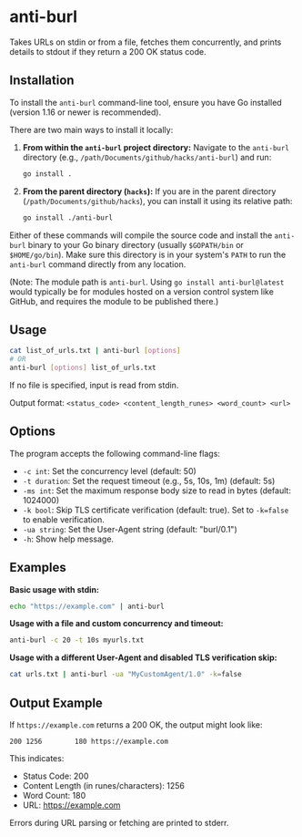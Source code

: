 # anti-burl

Takes URLs on stdin or from a file, fetches them concurrently, and prints details to stdout if they return a 200 OK status code.

## Installation

To install the `anti-burl` command-line tool, ensure you have Go installed (version 1.16 or newer is recommended).

There are two main ways to install it locally:

1.  **From within the `anti-burl` project directory:**
    Navigate to the `anti-burl` directory (e.g., `/path/Documents/github/hacks/anti-burl`) and run:
    ```bash
    go install .
    ```

2.  **From the parent directory (`hacks`):**
    If you are in the parent directory (`/path/Documents/github/hacks`), you can install it using its relative path:
    ```bash
    go install ./anti-burl
    ```

Either of these commands will compile the source code and install the `anti-burl` binary to your Go binary directory (usually `$GOPATH/bin` or `$HOME/go/bin`). Make sure this directory is in your system's `PATH` to run the `anti-burl` command directly from any location.

(Note: The module path is `anti-burl`. Using `go install anti-burl@latest` would typically be for modules hosted on a version control system like GitHub, and requires the module to be published there.)

## Usage

```bash
cat list_of_urls.txt | anti-burl [options]
# OR
anti-burl [options] list_of_urls.txt
```

If no file is specified, input is read from stdin.

Output format: `<status_code> <content_length_runes> <word_count> <url>`

## Options

The program accepts the following command-line flags:

-   `-c int`: Set the concurrency level (default: 50)
-   `-t duration`: Set the request timeout (e.g., 5s, 10s, 1m) (default: 5s)
-   `-ms int`: Set the maximum response body size to read in bytes (default: 1024000)
-   `-k bool`: Skip TLS certificate verification (default: true). Set to `-k=false` to enable verification.
-   `-ua string`: Set the User-Agent string (default: "burl/0.1")
-   `-h`: Show help message.

## Examples

**Basic usage with stdin:**

```bash
echo "https://example.com" | anti-burl
```

**Usage with a file and custom concurrency and timeout:**

```bash
anti-burl -c 20 -t 10s myurls.txt
```

**Usage with a different User-Agent and disabled TLS verification skip:**

```bash
cat urls.txt | anti-burl -ua "MyCustomAgent/1.0" -k=false
```

## Output Example

If `https://example.com` returns a 200 OK, the output might look like:

```
200 1256        180 https://example.com
```

This indicates:
- Status Code: 200
- Content Length (in runes/characters): 1256
- Word Count: 180
- URL: https://example.com

Errors during URL parsing or fetching are printed to stderr.
